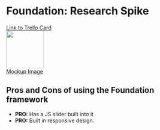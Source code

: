 Foundation: Research Spike
====
<a href="https://trello.com/c/UfsTzv9c/7-spike-foundation">Link to Trello Card</a><br>
<a href="http://i.imgur.com/lhqNUPo.jpg"><img src="http://i.imgur.com/lhqNUPo.jpg" height="100"><br>Mockup Image</a>
<h2>Pros and Cons of using the Foundation framework</h2>

<ul>
	<li><b>PRO:</b> Has a JS slider built into it</li>
	<li><b>PRO:</b> Built in responsive design.</li>
</ul>